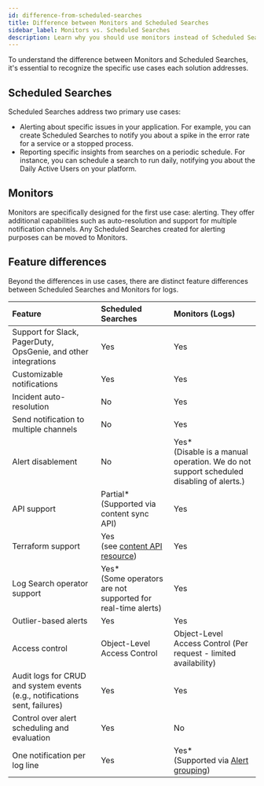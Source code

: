 ```yaml
---
id: difference-from-scheduled-searches
title: Difference between Monitors and Scheduled Searches
sidebar_label: Monitors vs. Scheduled Searches
description: Learn why you should use monitors instead of Scheduled Searches and metrics monitors.
---
```


To understand the difference between Monitors and Scheduled Searches, it's essential to recognize the specific use cases each solution addresses.

## Scheduled Searches

Scheduled Searches address two primary use cases:

* Alerting about specific issues in your application. For example, you can create Scheduled Searches to notify you about a spike in the error rate for a service or a stopped process.
* Reporting specific insights from searches on a periodic schedule. For instance, you can schedule a search to run daily, notifying you about the Daily Active Users on your platform.

## Monitors

Monitors are specifically designed for the first use case: alerting. They offer additional capabilities such as auto-resolution and support for multiple notification channels. Any Scheduled Searches created for alerting purposes can be moved to Monitors.

## Feature differences

Beyond the differences in use cases, there are distinct feature differences between Scheduled Searches and Monitors for logs.

| Feature | Scheduled Searches | Monitors (Logs) |
| :-- | :-- | :-- |
| Support for Slack, PagerDuty, OpsGenie, and other integrations | Yes | Yes |
| Customizable notifications | Yes | Yes |
| Incident auto-resolution | No | Yes |
| Send notification to multiple channels | No | Yes |
| Alert disablement | No | Yes*<br/>(Disable is a manual operation. We do not support scheduled disabling of alerts.) |
| API support | Partial*<br/>(Supported via content sync API) | Yes |
| Terraform support | Yes<br/>(see [content API resource](https://registry.terraform.io/providers/SumoLogic/sumologic/latest/docs/resources/content)) | Yes |
| Log Search operator support | Yes*<br/>(Some operators are not supported for real-time alerts) | Yes |
| Outlier-based alerts | Yes | Yes |
| Access control | Object-Level Access Control | Object-Level Access Control (Per request - limited availability) |
| Audit logs for CRUD and system events (e.g., notifications sent, failures) | Yes | Yes |
| Control over alert scheduling and evaluation | Yes | No |
| One notification per log line | Yes | Yes*<br/>(Supported via [Alert grouping](/docs/alerts/monitors/alert-grouping)) |
